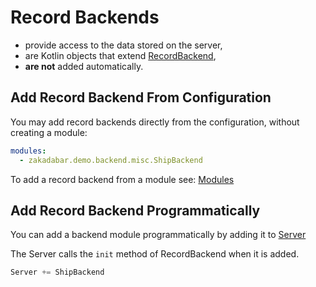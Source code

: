 # Record Backends

* provide access to the data stored on the server,
* are Kotlin objects that extend [RecordBackend](../../../core/src/jvmMain/kotlin/zakadabar/stack/backend/RecordBackend.kt),
* **are not** added automatically.

## Add Record Backend From Configuration

You may add record backends directly from the configuration, without creating a module:

```yaml
modules:
  - zakadabar.demo.backend.misc.ShipBackend
```

To add a record backend from a module see: [Modules](./Modules.md)

## Add Record Backend Programmatically

You can add a backend module programmatically by adding it to [Server](../../../core/src/jvmMain/kotlin/zakadabar/stack/backend/Server.kt)

The Server calls the `init` method of RecordBackend when it is added.

```kotlin
Server += ShipBackend
```